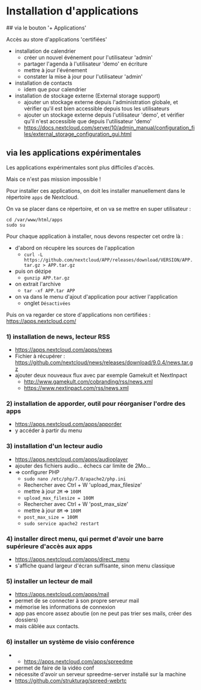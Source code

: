 # Installation d'applications

## via le bouton '+ Applications'

Accès au store d'applications 'certifiées'

- installation de calendrier
  - créer un nouvel événement pour l'utilisateur 'admin'
  - partager l'agenda à l'utilisateur 'demo' en écriture
  - mettre à jour l'événement
  - constater la mise à jour pour l'utilisateur 'admin'
- installation de contacts
  - idem que pour calendrier
- installation de stockage externe (External storage support)
  - ajouter un stockage externe depuis l'administration globale,
    et vérifier qu'il est bien accessible depuis tous les utilisateurs
  - ajouter un stockage externe depuis l'utilisateur 'demo',
    et vérifier qu'il n'est accessible que depuis l'utilisateur 'demo'
  - https://docs.nextcloud.com/server/10/admin_manual/configuration_files/external_storage_configuration_gui.html

## via les applications expérimentales 

Les applications expérimentales sont plus difficiles d'accès.

Mais ce n'est pas mission impossible !

Pour installer ces applications, 
on doit les installer manuellement dans le répertoire `apps`
de Nextcloud.

On va se placer dans ce répertoire, et on va se mettre en super utilisateur :

    cd /var/www/html/apps
    sudo su

Pour chaque application à installer, nous devons respecter cet ordre là :

  - d'abord on récupère les sources de l'application
    - `curl -L https://github.com/nextcloud/APP/releases/download/VERSION/APP.tar.gz > APP.tar.gz`
  - puis on dézipe
    - `gunzip APP.tar.gz`
  - on extrait l'archive
    - `tar -xf APP.tar APP`
  - on va dans le menu d'ajout d'application pour activer l'application
    - onglet `Désactivées`

Puis on va regarder ce store d'applications non certifiées :
https://apps.nextcloud.com/

### 1) installation de news, lecteur RSS

  - https://apps.nextcloud.com/apps/news
  - Fichier à récupérer : https://github.com/nextcloud/news/releases/download/9.0.4/news.tar.gz
  - ajouter deux nouveaux flux avec par exemple Gamekult et NextInpact
    - http://www.gamekult.com/cobranding/rss/news.xml
    - https://www.nextinpact.com/rss/news.xml

### 2) installation de apporder, outil pour réorganiser l'ordre des apps
  - https://apps.nextcloud.com/apps/apporder
  - y accéder à partir du menu

### 3) installation d'un lecteur audio
  - https://apps.nextcloud.com/apps/audioplayer
  - ajouter des fichiers audio... échecs car limite de 2Mo...
  - => configurer PHP 
    - `sudo nano /etc/php/7.0/apache2/php.ini`
    - Rechercher avec Ctrl + W 'upload_max_filesize'
    - mettre à jour `2M` => `100M`
    - `upload_max_filesize = 100M`
    - Rechercher avec Ctrl + W 'post_max_size'
    - mettre à jour `8M` => `100M`
    - `post_max_size = 100M`
    - `sudo service apache2 restart`

### 4) installer direct menu, qui permet d'avoir une barre supérieure d'accès aux apps

  - https://apps.nextcloud.com/apps/direct_menu
  - s'affiche quand largeur d'écran suffisante, sinon menu classique

### 5) installer un lecteur de mail

  - https://apps.nextcloud.com/apps/mail
  - permet de se connecter à son propre serveur mail
  - mémorise les informations de connexion
  - app pas encore assez aboutie (on ne peut pas trier ses mails, créer des dossiers)
  - mais câblée aux contacts.

### 6) installer un système de visio conférence

  -   - https://apps.nextcloud.com/apps/spreedme
  - permet de faire de la vidéo conf
  - nécessite d'avoir un serveur spreedme-server installé sur la machine
  - https://github.com/strukturag/spreed-webrtc

